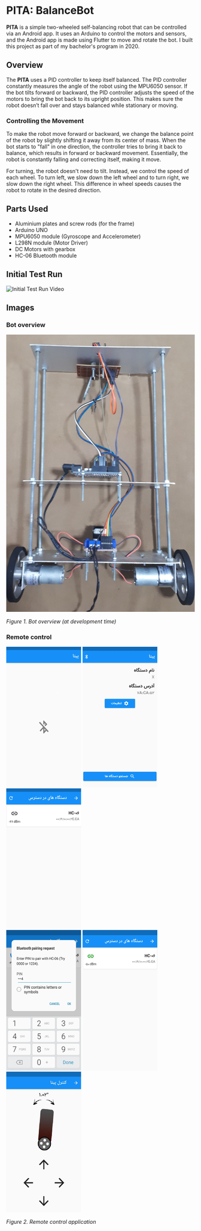 # **PITA: BalanceBot**

**PITA** is a simple two-wheeled self-balancing robot that can be controlled via an Android app. It uses an Arduino to control the motors and sensors, and the Android app is made using Flutter to move and rotate the bot.
I built this project as part of my bachelor's program in 2020.

## Overview

The **PITA** uses a PID controller to keep itself balanced. The PID controller constantly measures the angle of the robot using the MPU6050 sensor. If the bot tilts forward or backward, the PID controller adjusts the speed of the motors to bring the bot back to its upright position. This makes sure the robot doesn’t fall over and stays balanced while stationary or moving.

### Controlling the Movement

To make the robot move forward or backward, we change the balance point of the robot by slightly shifting it away from its center of mass. When the bot starts to "fall" in one direction, the controller tries to bring it back to balance, which results in forward or backward movement. Essentially, the robot is constantly falling and correcting itself, making it move.

For turning, the robot doesn't need to tilt. Instead, we control the speed of each wheel. To turn left, we slow down the left wheel and to turn right, we slow down the right wheel. This difference in wheel speeds causes the robot to rotate in the desired direction.

## Parts Used

- Aluminium plates and screw rods (for the frame)
- Arduino UNO
- MPU6050 module (Gyroscope and Accelerometer)
- L298N module (Motor Driver)
- DC Motors with gearbox
- HC-06 Bluetooth module

## Initial Test Run

![Initial Test Run Video](assets/initial-test-run.gif)

## Images

### Bot overview

<div>
    <img src="assets/overview.jpg" alt="Bot overview" width="600" />
    <p><em>Figure 1. Bot overview (at development time)</em></p>
</div>

### Remote control

<div>
    <div>
        <img src="assets/app-01.png" alt="Remote control app" width="200" />
        <img src="assets/app-02.png" alt="Remote control app" width="200" />
        <img src="assets/app-03.png" alt="Remote control app" width="200" />
    </div>
    <div>
        <img src="assets/app-04.png" alt="Remote control app" width="200" />
        <img src="assets/app-05.png" alt="Remote control app" width="200" />
        <img src="assets/app-06.png" alt="Remote control app" width="200" />
    </div>
    <p><em>Figure 2. Remote control application</em></p>
</div>
